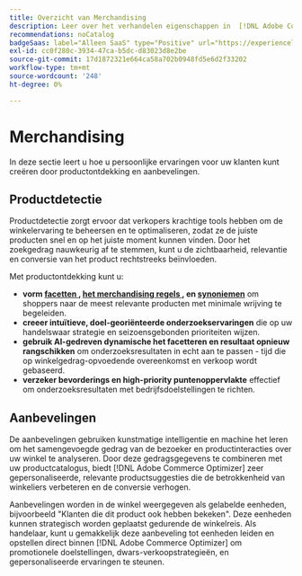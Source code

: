 ```yaml
---
title: Overzicht van Merchandising
description: Leer over het verhandelen eigenschappen in  [!DNL Adobe Commerce Optimizer].
recommendations: noCatalog
badgeSaas: label="Alleen SaaS" type="Positive" url="https://experienceleague.adobe.com/en/docs/commerce/user-guides/product-solutions" tooltip="Alleen van toepassing op Adobe Commerce as a Cloud Service- en Adobe Commerce Optimizer-projecten (door Adobe beheerde SaaS-infrastructuur)."
exl-id: cc0f280c-3934-47ca-b5dc-d83023d8e2be
source-git-commit: 17d1872321e664ca58a702b0948fd5e6d2f33202
workflow-type: tm+mt
source-wordcount: '248'
ht-degree: 0%

---
```


# Merchandising

In deze sectie leert u hoe u persoonlijke ervaringen voor uw klanten kunt creëren door productontdekking en aanbevelingen.

## Productdetectie

Productdetectie zorgt ervoor dat verkopers krachtige tools hebben om de winkelervaring te beheersen en te optimaliseren, zodat ze de juiste producten snel en op het juiste moment kunnen vinden. Door het zoekgedrag nauwkeurig af te stemmen, kunt u de zichtbaarheid, relevantie en conversie van het product rechtstreeks beïnvloeden.

Met productontdekking kunt u:

* **vorm [ facetten ](./facets/overview.md), [ het merchandising regels ](./rules/overview.md), en [ synoniemen](./synonyms/overview.md)** om shoppers naar de meest relevante producten met minimale wrijving te begeleiden.
* **creeer intuïtieve, doel-georiënteerde onderzoekservaringen** die op uw handelswaar strategie en seizoensgebonden prioriteiten wijzen.
* **gebruik AI-gedreven dynamische het facetteren en resultaat opnieuw rangschikken** om onderzoeksresultaten in echt aan te passen - tijd die op winkelgedrag-opvoedende overeenkomst en verkoop wordt gebaseerd.
* **verzeker bevorderings en high-priority puntenoppervlakte** effectief om onderzoeksresultaten met bedrijfsdoelstellingen te richten.

## Aanbevelingen

De aanbevelingen gebruiken kunstmatige intelligentie en machine het leren om het samengevoegde gedrag van de bezoeker en productinteracties over uw winkel te analyseren. Door deze gedragsgegevens te combineren met uw productcatalogus, biedt [!DNL Adobe Commerce Optimizer] zeer gepersonaliseerde, relevante productsuggesties die de betrokkenheid van winkeliers verbeteren en de conversie verhogen.

Aanbevelingen worden in de winkel weergegeven als gelabelde eenheden, bijvoorbeeld &quot;Klanten die dit product ook hebben bekeken&quot;. Deze eenheden kunnen strategisch worden geplaatst gedurende de winkelreis. Als handelaar, kunt u gemakkelijk deze aanbeveling tot eenheden leiden en opstellen direct binnen [!DNL Adobe Commerce Optimizer] om promotionele doelstellingen, dwars-verkoopstrategieën, en gepersonaliseerde ervaringen te steunen.
